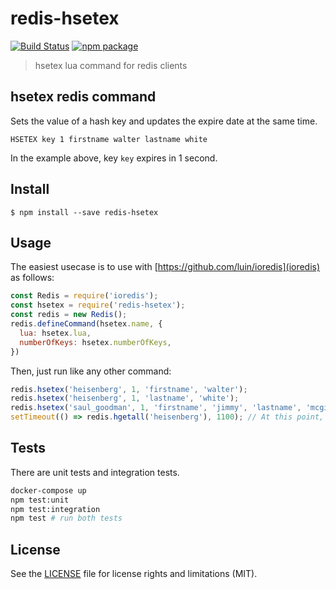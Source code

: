 # redis-hsetex

[![Build Status][build-badge]][build]
[![npm package][npm-badge]][npm]

> hsetex lua command for redis clients

## hsetex redis command

Sets the value of a hash key and updates the expire date at the same time.

```
HSETEX key 1 firstname walter lastname white
```

In the example above, key `key` expires in 1 second.

## Install

```
$ npm install --save redis-hsetex
```

## Usage

The easiest usecase is to use with [https://github.com/luin/ioredis](ioredis) as follows:

```js
const Redis = require('ioredis');
const hsetex = require('redis-hsetex');
const redis = new Redis();
redis.defineCommand(hsetex.name, {
  lua: hsetex.lua,
  numberOfKeys: hsetex.numberOfKeys,
})
```

Then, just run like any other command:

```js
redis.hsetex('heisenberg', 1, 'firstname', 'walter');
redis.hsetex('heisenberg', 1, 'lastname', 'white');
redis.hsetex('saul_goodman', 1, 'firstname', 'jimmy', 'lastname', 'mcgill');
setTimeout(() => redis.hgetall('heisenberg'), 1100); // At this point, null is returned
```

## Tests

There are unit tests and integration tests.

```bash
docker-compose up
npm test:unit
npm test:integration
npm test # run both tests
```

## License

See the [LICENSE](LICENSE.md) file for license rights and limitations (MIT).

[build-badge]: https://img.shields.io/github/actions/workflow/status/dotcore64/redis-hsetex/test.yml?event=push&style=flat-square
[build]: https://github.com/dotcore64/redis-hsetex/actions

[npm-badge]: https://img.shields.io/npm/v/redis-hsetex.svg?style=flat-square
[npm]: https://www.npmjs.org/package/redis-hsetex

